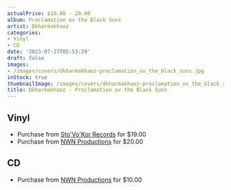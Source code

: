 ```yaml
---
actualPrice: $10.00 - 20.00
album: Proclamation ov the Black Suns
artist: Dkharmakhaoz
categories:
- Vinyl
- CD
date: '2023-07-27T05:53:29'
draft: false
images:
- /images/covers/dkharmakhaoz-proclamation_ov_the_black_suns.jpg
inStock: true
thumbnailImage: /images/covers/dkharmakhaoz-proclamation_ov_the_black_suns-thumb.jpg
title: Dkharmakhaoz - Proclamation ov the Black Suns
---
```


## Vinyl
* Purchase from [Sto'Vo'Kor Records](https://stovokor-records.com/products/dkharmakhaoz-proclamation-ov-the-black-suns) for $19.00
* Purchase from [NWN Productions](http://shop.nwnprod.com/index.php?route=product/product&path=75&product_id=16891&sort=pd.name&order=ASC) for $20.00
## CD
* Purchase from [NWN Productions](http://shop.nwnprod.com/index.php?route=product/product&path=93&product_id=16892&sort=pd.name&order=ASC) for $10.00
